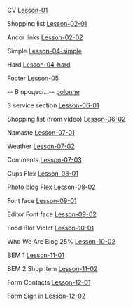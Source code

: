 CV
[Lesson-01](https://sashaadazhii.github.io/homework/lesson-01/index.html)

Shopping list
[Lesson-02-01](https://sashaadazhii.github.io/homework/lesson-02/homework-01/index.html)

Ancor links
[Lesson-02-02](https://sashaadazhii.github.io/homework/lesson-02/homework-02/index.html)

Simple
[Lesson-04-simple](https://sashaadazhii.github.io/homework/lesson-04/simple/index.html)

Hard
[Lesson-04-hard](https://sashaadazhii.github.io/homework/lesson-04/hard/index.html)

Footer
[Lesson-05](https://sashaadazhii.github.io/homework/lesson-05/homework-footer/index.html)

-- В процесі...--
[polonne](https://sashaadazhii.github.io/homework/lesson-05/homework-news/index.html)

3 service section
[Lesson-06-01](https://sashaadazhii.github.io/homework/lesson-06/homework-01/index.html)

Shopping list (from video)
[Lesson-06-02](https://sashaadazhii.github.io/homework/lesson-06/homework-02/index.html)

Namaste
[Lesson-07-01](https://sashaadazhii.github.io/homework/lesson-07/homework-01/index.html)

Weather
[Lesson-07-02](https://sashaadazhii.github.io/homework/lesson-07/homework-02/index.html)

Comments
[Lesson-07-03](https://sashaadazhii.github.io/homework/lesson-07/homework-03/index.html)

Cups Flex
[Lesson-08-01](https://sashaadazhii.github.io/homework/lesson-08/homework-01/index.html)

Photo blog Flex
[Lesson-08-02](https://sashaadazhii.github.io/homework/lesson-08/homework-02/index.html)

Font face
[Lesson-09-01](https://sashaadazhii.github.io/homework/lesson-09/homework-01/index.html)

Editor Font face
[Lesson-09-02](https://sashaadazhii.github.io/homework/lesson-09/homework-02/index.html)

Food Blot Violet
[Lesson-10-01](https://sashaadazhii.github.io/homework/lesson-10/homework-01/index.html)

Who We Are Blog 25%
[Lesson-10-02](https://sashaadazhii.github.io/homework/lesson-10/homework-02/index.html)

BEM 1
[Lesson-11-01](https://sashaadazhii.github.io/homework/lesson-11/homework-01/index.html)

BEM 2 Shop item
[Lesson-11-02](https://sashaadazhii.github.io/homework/lesson-11/homework-02/index.html)

Form Contacts
[Lesson-12-01](https://sashaadazhii.github.io/homework/lesson-12/homework-01/index.html)

Form Sign in
[Lesson-12-02](https://sashaadazhii.github.io/homework/lesson-12/homework-02/index.html)
